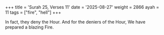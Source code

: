 +++
title = 'Surah 25, Verses 11'
date = '2025-08-27'
weight = 2866
ayah = 11
tags = ["fire", "hell"]
+++

In fact, they deny the Hour. And for the deniers of the Hour, We have prepared a blazing Fire.